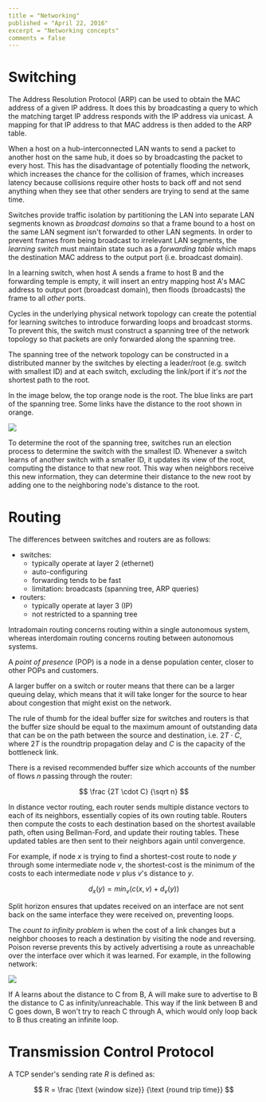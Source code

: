 ```yaml
---
title = "Networking"
published = "April 22, 2016"
excerpt = "Networking concepts"
comments = false
---
```


# Switching

The Address Resolution Protocol (ARP) can be used to obtain the MAC address of a given IP address. It does this by broadcasting a query to which the matching target IP address responds with the IP address via unicast. A mapping for that IP address to that MAC address is then added to the ARP table.

When a host on a hub-interconnected LAN wants to send a packet to another host on the same hub, it does so by broadcasting the packet to every host. This has the disadvantage of potentially flooding the network, which increases the chance for the collision of frames, which increases latency because collisions require other hosts to back off and not send anything when they see that other senders are trying to send at the same time.

Switches provide traffic isolation by partitioning the LAN into separate LAN segments known as _broadcast domains_ so that a frame bound to a host on the same LAN segment isn't forwarded to other LAN segments. In order to prevent frames from being broadcast to irrelevant LAN segments, the _learning switch_ must maintain state such as a _forwarding table_ which maps the destination MAC address to the output port (i.e. broadcast domain).

In a learning switch, when host A sends a frame to host B and the forwarding temple is empty, it will insert an entry mapping host A's MAC address to output port (broadcast domain), then floods (broadcasts) the frame to all _other_ ports.

Cycles in the underlying physical network topology can create the potential for learning switches to introduce forwarding loops and broadcast storms. To prevent this, the switch must construct a spanning tree of the network topology so that packets are only forwarded along the spanning tree.

The spanning tree of the network topology can be constructed in a distributed manner by the switches by electing a leader/root (e.g. switch with smallest ID) and at each switch, excluding the link/port if it's _not_ the shortest path to the root.

In the image below, the top orange node is the root. The blue links are part of the spanning tree. Some links have the distance to the root shown in orange.

<img src="https://i.imgur.com/GpjILZs.png" class="center" />

To determine the root of the spanning tree, switches run an election process to determine the switch with the smallest ID. Whenever a switch learns of another switch with a smaller ID, it updates its view of the root, computing the distance to that new root. This way when neighbors receive this new information, they can determine their distance to the new root by adding one to the neighboring node's distance to the root.

# Routing

The differences between switches and routers are as follows:

* switches:
    * typically operate at layer 2 (ethernet)
    * auto-configuring
    * forwarding tends to be fast
    * limitation: broadcasts (spanning tree, ARP queries)
* routers:
    * typically operate at layer 3 (IP)
    * not restricted to a spanning tree

Intradomain routing concerns routing within a single autonomous system, whereas interdomain routing concerns routing between autonomous systems.

A _point of presence_ (POP) is a node in a dense population center, closer to other POPs and customers.

A larger buffer on a switch or router means that there can be a larger queuing delay, which means that it will take longer for the source to hear about congestion that might exist on the network.

The rule of thumb for the ideal buffer size for switches and routers is that the buffer size should be equal to the maximum amount of outstanding data that can be on the path between the source and destination, i.e. $2T \cdot C$, where $2T$ is the roundtrip propagation delay and $C$ is the capacity of the bottleneck link.

There is a revised recommended buffer size which accounts of the number of flows $n$ passing through the router:

$$ \frac {2T \cdot C} {\sqrt n} $$

In distance vector routing, each router sends multiple distance vectors to each of its neighbors, essentially copies of its own routing table. Routers then compute the costs to each destination based on the shortest available path, often using Bellman-Ford, and update their routing tables. These updated tables are then sent to their neighbors again until convergence.

For example, if node $x$ is trying to find a shortest-cost route to node $y$ through some intermediate node $v$, the shortest-cost is the minimum of the costs to each intermediate node $v$ plus $v$'s distance to $y$.

$$ d_x (y) = min_v \left( c(x, v) + d_v (y) \right) $$

Split horizon ensures that updates received on an interface are not sent back on the same interface they were received on, preventing loops.

The _count to infinity problem_ is when the cost of a link changes but a neighbor chooses to reach a destination by visiting the node and reversing. Poison reverse prevents this by actively advertising a route as unreachable over the interface over which it was learned. For example, in the following network:

<img src="https://upload.wikimedia.org/wikipedia/commons/thumb/b/ba/A-B-C.svg/300px-A-B-C.svg.png" class="center" />

If A learns about the distance to C from B, A will make sure to advertise to B the distance to C as infinity/unreachable. This way if the link between B and C goes down, B won't try to reach C through A, which would only loop back to B thus creating an infinite loop.

# Transmission Control Protocol

A TCP sender's sending rate $R$ is defined as:

$$ R = \frac {\text {window size}} {\text {round trip time}} $$
